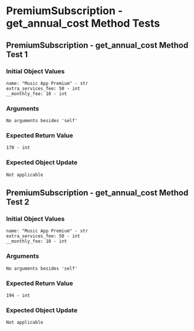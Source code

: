 # PremiumSubscription - get_annual_cost Method Tests

## PremiumSubscription - get_annual_cost Method Test 1

### Initial Object Values
````
name: "Music App Premium" - str
extra_services_fee: 50 - int
__monthly_fee: 10 - int
````

### Arguments
````
No arguments besides 'self'
````

### Expected Return Value
````
170 - int
````

### Expected Object Update
````
Not applicable
````

## PremiumSubscription - get_annual_cost Method Test 2

### Initial Object Values
````
name: "Music App Premium" - str
extra_services_fee: 50 - int
__monthly_fee: 10 - int
````

### Arguments
````
No arguments besides 'self'
````

### Expected Return Value
````
194 - int
````

### Expected Object Update
````
Not applicable
````

